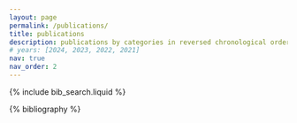 ```yaml
---
layout: page
permalink: /publications/
title: publications
description: publications by categories in reversed chronological order. generated by jekyll-scholar.
# years: [2024, 2023, 2022, 2021]
nav: true
nav_order: 2
---
```


<!-- _pages/publications.md -->

<!-- Bibsearch Feature -->

{% include bib_search.liquid %}

<div class="publications">

{% bibliography %}

</div>
